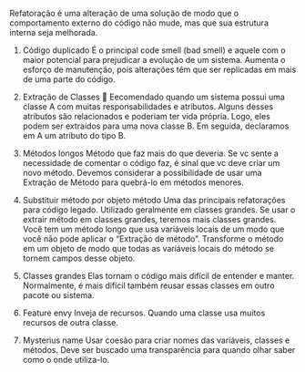 Refatoração é uma alteração de uma solução de modo que o comportamento externo do código não mude, mas que sua estrutura interna seja melhorada.

1. Código duplicado
É o principal code smell (bad smell) e aquele com o maior potencial para prejudicar a evolução de um sistema. 
Aumenta o esforço de manutenção, pois alterações têm que ser replicadas em mais de uma parte do código.

2. Extração de Classes 🔗
Eecomendado quando um sistema possui uma classe A com muitas responsabilidades e atributos. Alguns desses atributos são relacionados e poderiam ter vida própria. 
Logo, eles podem ser extraídos para uma nova classe B. Em seguida, declaramos em A um atributo do tipo B.

3.	Métodos longos
Método que faz mais do que deveria.
Se vc sente a necessidade de comentar o código faz, é sinal que vc deve criar um novo método.
Devemos considerar a possibilidade de usar uma Extração de Método para quebrá-lo em métodos menores. 

3. Substituir método por objeto método
Uma das principais refatorações para código legado. Utilizado geralmente em classes grandes. 
Se usar o extrair método em classes grandes, teremos mais classes grandes.
Você tem um método longo que usa variáveis locais de um modo que você não pode aplicar o “Extração de  método”. Transforme o método em um objeto de modo que todas as variáveis locais do método se tornem campos desse objeto.

4.	Classes grandes
Elas tornam o código mais difícil de entender e manter. Normalmente, é mais difícil também reusar essas classes em outro pacote ou sistema.
 
5.	Feature envy
Inveja de recursos.
Quando uma classe usa muitos recursos de outra classe.
 
6.	Mysterius name
Usar coesão para criar nomes das variáveis, classes e métodos. Deve ser buscado uma transparência para quando olhar saber como o onde utiliza-lo.


